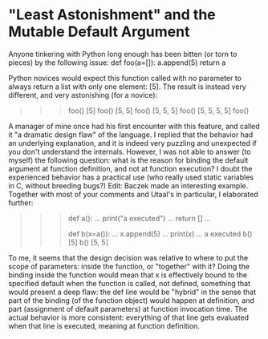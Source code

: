 
# "Least Astonishment" and the Mutable Default Argument

Anyone tinkering with Python long enough has been bitten (or torn to pieces) by the following issue:
def foo(a=[]):
    a.append(5)
    return a

Python novices would expect this function called with no parameter to always return a list with only one element: [5]. The result is instead very different, and very astonishing (for a novice):
>>> foo()
[5]
>>> foo()
[5, 5]
>>> foo()
[5, 5, 5]
>>> foo()
[5, 5, 5, 5]
>>> foo()

A manager of mine once had his first encounter with this feature, and called it "a dramatic design flaw" of the language. I replied that the behavior had an underlying explanation, and it is indeed very puzzling and unexpected if you don't understand the internals. However, I was not able to answer (to myself) the following question: what is the reason for binding the default argument at function definition, and not at function execution? I doubt the experienced behavior has a practical use (who really used static variables in C, without breeding bugs?)
Edit:
Baczek made an interesting example. Together with most of your comments and Utaal's in particular, I elaborated further:
>>> def a():
...     print("a executed")
...     return []
... 
>>>            
>>> def b(x=a()):
...     x.append(5)
...     print(x)
... 
a executed
>>> b()
[5]
>>> b()
[5, 5]

To me, it seems that the design decision was relative to where to put the scope of parameters: inside the function, or "together" with it?
Doing the binding inside the function would mean that x is effectively bound to the specified default when the function is called, not defined, something that would present a deep flaw: the def line would be "hybrid" in the sense that part of the binding (of the function object) would happen at definition, and part (assignment of default parameters) at function invocation time.
The actual behavior is more consistent: everything of that line gets evaluated when that line is executed, meaning at function definition.

        